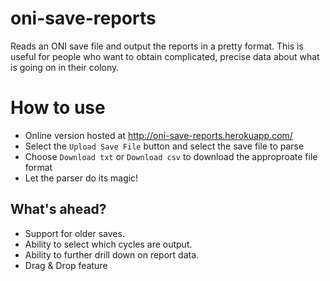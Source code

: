 # oni-save-reports
Reads an ONI save file and output the reports in a pretty format.
This is useful for people who want to obtain complicated, precise data about what is going on in their colony.

# How to use
* Online version hosted at http://oni-save-reports.herokuapp.com/
* Select the `Upload Save File` button and select the save file to parse
* Choose `Download txt` or `Download csv` to download the approproate file format
* Let the parser do its magic!

## What's ahead?
* Support for older saves.
* Ability to select which cycles are output.
* Ability to further drill down on report data.
* Drag & Drop feature